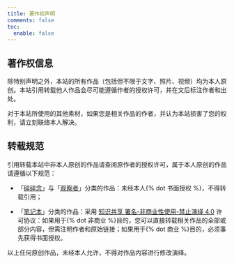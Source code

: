 ```yaml
---
title: 著作权声明
comments: false
toc:
  enable: false
---
```


## 著作权信息

除特别声明之外，本站的所有作品（包括但不限于文字、照片、视频）均为本人原创。本站引用转载他人作品会尽可能遵循作者的授权许可，并在文后标注作者和出处。

对于本站所使用的其他素材，如果您是相关作品的作者，并认为本站损害了您的权利，请立刻联络本人解决。

## 转载规范

引用转载本站中非本人原创的作品请查阅原作者的授权许可，属于本人原创的作品请遵循以下规范：

- 「[碎碎念](/categories/life/)」与「[观察者](/categories/viewpoint/)」分类的作品：未经本人{% dot 书面授权 %}，不得转载引用；

- 「[笔记本](/categories/note/)」分类的作品：采用 [<i class="fab fa-fw fa-creative-commons"></i> 知识共享 署名-非商业性使用-禁止演绎 4.0](https://creativecommons.org/licenses/by-nc-nd/4.0/deed.zh) 许可协议：如果用于{% dot 非商业 %}目的，您可以直接转载相关作品的全部或部分内容，但需注明作者和原始链接；如果用于{% dot 商业 %}目的，必须事先获得书面授权。

以上任何原创作品，未经本人允许，不得对作品内容进行修改演绎。